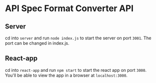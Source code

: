 # API Spec Format Converter API

## Server

cd into `server` and run `node index.js` to start the server on port `3001`. The port can be changed in index.js.

## React-app

cd into `react-app` and run `npm start` to start the react app on port `3000`. You'll be able to view the app in a browser at `localhost:3000`.
